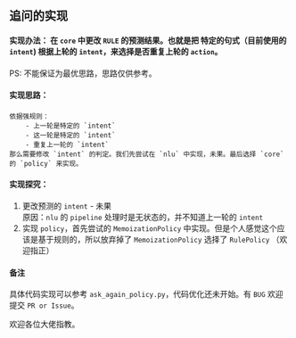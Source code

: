 ## 追问的实现
#### 实现办法： 在 `core` 中更改 `RULE` 的预测结果。也就是把 特定的句式（目前使用的 `intent`)  根据上轮的 `intent`，来选择是否重复上轮的 `action`。
PS: 不能保证为最优思路，思路仅供参考。

#### 实现思路：
    依据强规则：
        - 上一轮是特定的 `intent`
        - 这一轮是特定的 `intent`
        - 重复上一轮的 `intent`
    那么需要修改 `intent` 的判定。我们先尝试在 `nlu` 中实现，未果。最后选择 `core` 的 `policy` 来实现。
    
#### 实现探究：
  1. 更改预测的 `intent` - 未果  
     原因：`nlu` 的 `pipeline` 处理时是无状态的，并不知道上一轮的  `intent`
  2. 实现 `policy`，首先尝试的 `MemoizationPolicy` 中实现。但是个人感觉这个应该是基于规则的，所以放弃掉了 `MemoizationPolicy` 选择了 `RulePolicy` （欢迎指正）


#### 备注
具体代码实现可以参考 `ask_again_policy.py`，代码优化还未开始。有 `BUG` 欢迎提交 `PR or Issue`。

欢迎各位大佬指教。
